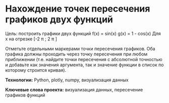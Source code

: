 # Нахождение точек пересечения графиков двух функций

Цель: построить графики двух функций 
f(x) = sin(x)
g(x) = 1 - cos(x)
Для x на отрезке [-2 π ; 2 π ]

Отметьте отдельными маркерами точки пересечения графиков. Оба графика должны проходить через точку пересечения при любом приближении (т.е. найдите точки пересечения с абсолютной точностью и добавьте как значения аргумента, так и значение функции в список по которому строится кривая).

<b>Технологии:</b>  Python, plotly, numpy,  визуализация данных

<b>Ключевые слова проекта:</b>  визуализация данных, пересечение графиков функций
